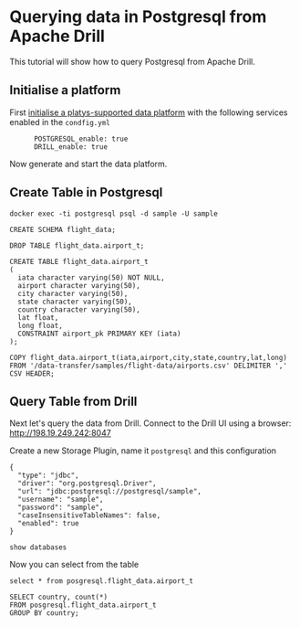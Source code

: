 # Querying data in Postgresql from Apache Drill

This tutorial will show how to query Postgresql from Apache Drill. 

## Initialise a platform

First [initialise a platys-supported data platform](../../getting-started) with the following services enabled in the `condfig.yml`

```
      POSTGRESQL_enable: true
      DRILL_enable: true
```

Now generate and start the data platform. 

## Create Table in Postgresql

```
docker exec -ti postgresql psql -d sample -U sample
```

```
CREATE SCHEMA flight_data;

DROP TABLE flight_data.airport_t;

CREATE TABLE flight_data.airport_t
(
  iata character varying(50) NOT NULL,
  airport character varying(50),
  city character varying(50),
  state character varying(50),
  country character varying(50),
  lat float,
  long float,
  CONSTRAINT airport_pk PRIMARY KEY (iata)
);
```

```
COPY flight_data.airport_t(iata,airport,city,state,country,lat,long) 
FROM '/data-transfer/samples/flight-data/airports.csv' DELIMITER ',' CSV HEADER;
```

## Query Table from Drill

Next let's query the data from Drill. Connect to the Drill UI using a browser: <http://198.19.249.242:8047>

Create a new Storage Plugin, name it `postgresql` and this configuration

```
{
  "type": "jdbc",
  "driver": "org.postgresql.Driver",
  "url": "jdbc:postgresql://postgresql/sample",
  "username": "sample",
  "password": "sample",
  "caseInsensitiveTableNames": false,
  "enabled": true
}
```

```
show databases
```

Now you can select from the table

```
select * from posgresql.flight_data.airport_t
```


```
SELECT country, count(*)
FROM posgresql.flight_data.airport_t
GROUP BY country;
```
